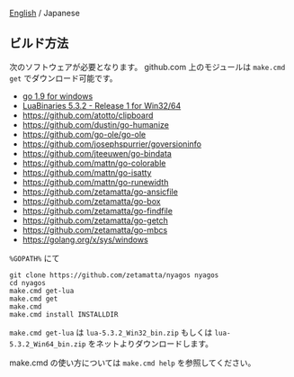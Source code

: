 [English](./09-Build_en.md) / Japanese

ビルド方法
----------

次のソフトウェアが必要となります。
github.com 上のモジュールは `make.cmd get` でダウンロード可能です。

* [go 1.9 for windows](http://golang.org)
* [LuaBinaries 5.3.2 - Release 1 for Win32/64](http://luabinaries.sourceforge.net/download.html)
* https://github.com/atotto/clipboard
* https://github.com/dustin/go-humanize
* https://github.com/go-ole/go-ole
* https://github.com/josephspurrier/goversioninfo
* https://github.com/jteeuwen/go-bindata
* https://github.com/mattn/go-colorable
* https://github.com/mattn/go-isatty
* https://github.com/mattn/go-runewidth
* https://github.com/zetamatta/go-ansicfile
* https://github.com/zetamatta/go-box
* https://github.com/zetamatta/go-findfile
* https://github.com/zetamatta/go-getch
* https://github.com/zetamatta/go-mbcs
* https://golang.org/x/sys/windows

`%GOPATH%` にて

    git clone https://github.com/zetamatta/nyagos nyagos
    cd nyagos
    make.cmd get-lua
    make.cmd get
    make.cmd
    make.cmd install INSTALLDIR

`make.cmd get-lua` は `lua-5.3.2_Win32_bin.zip` もしくは `lua-5.3.2_Win64_bin.zip` をネットよりダウンロードします。

make.cmd の使い方については `make.cmd help` を参照してください。

<!-- vim:set fenc=utf8: -->
